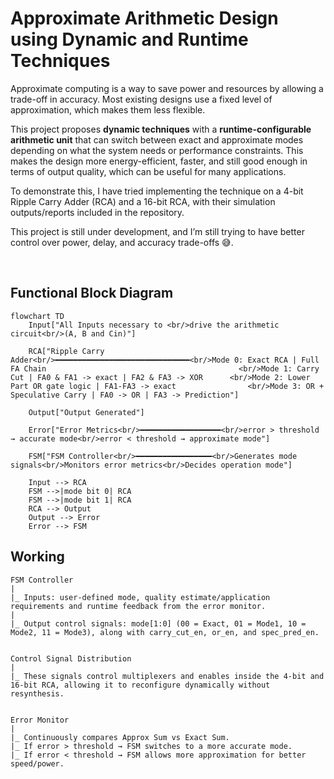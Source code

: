 # Approximate Arithmetic Design using Dynamic and Runtime Techniques
Approximate computing is a way to save power and resources by allowing a trade-off in accuracy. Most existing designs use a fixed level of approximation, which makes them less flexible.

This project proposes **dynamic techniques** with a **runtime-configurable arithmetic unit** that can switch between exact and approximate modes depending on what the system needs or performance constraints. This makes the design more energy-efficient, faster, and still good enough in terms of output quality, which can be useful for many applications.


To demonstrate this, I have tried implementing the technique on a 4-bit Ripple Carry Adder (RCA) and a 16-bit RCA, with their simulation outputs/reports included in the repository.

This project is still under development, and I’m still trying to have better control over power, delay, and accuracy trade-offs 😅.

<br>

## Functional Block Diagram

```mermaid
flowchart TD
    Input["All Inputs necessary to <br/>drive the arithmetic circuit<br/>(A, B and Cin)"]
    
    RCA["Ripple Carry Adder<br/>━━━━━━━━━━━━━━━━━━━━━━━━━━━━━━<br/>Mode 0: Exact RCA | Full FA Chain                                           <br/>Mode 1: Carry Cut | FA0 & FA1 -> exact | FA2 & FA3 -> XOR      <br/>Mode 2: Lower Part OR gate logic | FA1-FA3 -> exact                <br/>Mode 3: OR + Speculative Carry | FA0 -> OR | FA3 -> Prediction"]
    
    Output["Output Generated"]
    
    Error["Error Metrics<br/>━━━━━━━━━━━━━━━━━━<br/>error > threshold → accurate mode<br/>error < threshold → approximate mode"]
    
    FSM["FSM Controller<br/>━━━━━━━━━━━━━━━━━<br/>Generates mode signals<br/>Monitors error metrics<br/>Decides operation mode"]
    
    Input --> RCA
    FSM -->|mode bit 0| RCA
    FSM -->|mode bit 1| RCA
    RCA --> Output
    Output --> Error
    Error --> FSM
```

## Working
```
FSM Controller
|
|_ Inputs: user-defined mode, quality estimate/application requirements and runtime feedback from the error monitor.
|
|_ Output control signals: mode[1:0] (00 = Exact, 01 = Mode1, 10 = Mode2, 11 = Mode3), along with carry_cut_en, or_en, and spec_pred_en.


Control Signal Distribution
|
|_ These signals control multiplexers and enables inside the 4-bit and 16-bit RCA, allowing it to reconfigure dynamically without resynthesis.


Error Monitor
|
|_ Continuously compares Approx Sum vs Exact Sum.
|_ If error > threshold → FSM switches to a more accurate mode.
|_ If error < threshold → FSM allows more approximation for better speed/power.

```

